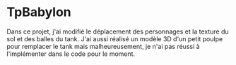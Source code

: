 # TpBabylon

Dans ce projet, j'ai modifié le déplacement des personnages et la texture du sol et des balles du tank.
J'ai aussi réalisé un modèle 3D d'un petit poulpe pour remplacer le tank mais malheureusement, je n'ai pas réussi à l'implémenter dans le code pour le moment.
